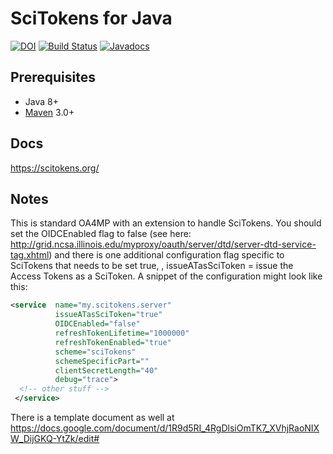# SciTokens for Java

[![DOI](https://zenodo.org/badge/DOI/10.5281/zenodo.1206233.svg)](https://doi.org/10.5281/zenodo.1206233)
[![Build Status](https://travis-ci.org/scitokens/scitokens-java.svg?branch=master)](https://travis-ci.org/scitokens/scitokens-java)
[![Javadocs](https://www.javadoc.io/badge/org.scitokens/scitokens-client.svg)](https://www.javadoc.io/doc/org.scitokens/scitokens-client)

## Prerequisites

* Java 8+
* [Maven](https://maven.apache.org/) 3.0+

## Docs

https://scitokens.org/

## Notes

This is standard OA4MP with an extension to handle SciTokens. 
You should set the OIDCEnabled flag to false 
(see here: http://grid.ncsa.illinois.edu/myproxy/oauth/server/dtd/server-dtd-service-tag.xhtml) and there is one additional configuration flag specific to SciTokens that needs to be set true, , 
issueATasSciToken = issue the Access Tokens as a SciToken. 
A snippet of the configuration might look like this:
```XML
<service  name="my.scitokens.server"
          issueATasSciToken="true"
          OIDCEnabled="false"
          refreshTokenLifetime="1000000"
          refreshTokenEnabled="true"
          scheme="sciTokens"
          schemeSpecificPart=""
          clientSecretLength="40"
          debug="trace">
  <!-- other stuff -->
 </service>
 ```

 
There is a template document as well at https://docs.google.com/document/d/1R9d5RI_4RgDlsiOmTK7_XVhjRaoNIXW_DijGKQ-YtZk/edit#
